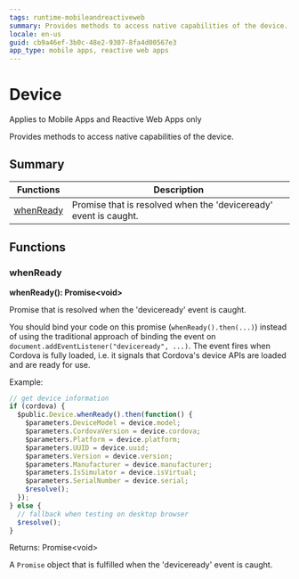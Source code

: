 ```yaml
---
tags: runtime-mobileandreactiveweb
summary: Provides methods to access native capabilities of the device.
locale: en-us
guid: cb9a46ef-3b0c-48e2-9307-8fa4d00567e3
app_type: mobile apps, reactive web apps
---
```


# Device

<div class="info" markdown="1">

Applies to Mobile Apps and Reactive Web Apps only

</div>

Provides methods to access native capabilities of the device.

## Summary

|Functions|Description|
|---|---|
|[whenReady](device.md#whenready)|Promise that is resolved when the 'deviceready' event is caught.|

## Functions

### whenReady

**whenReady(): Promise&lt;void&gt;**

Promise that is resolved when the 'deviceready' event is caught.

You should bind your code on this promise (`whenReady().then(...)`) instead of using the traditional approach of binding the event on `document.addEventListener("deviceready", ...)`. The event fires when Cordova is fully loaded, i.e. it signals that Cordova's device APIs are loaded and are ready for use.

Example:

```javascript
// get device information
if (cordova) {
  $public.Device.whenReady().then(function() {
    $parameters.DeviceModel = device.model;
    $parameters.CordovaVersion = device.cordova;
    $parameters.Platform = device.platform;
    $parameters.UUID = device.uuid;
    $parameters.Version = device.version;
    $parameters.Manufacturer = device.manufacturer;
    $parameters.IsSimulator = device.isVirtual;
    $parameters.SerialNumber = device.serial;
    $resolve();
  });
} else {
  // fallback when testing on desktop browser
  $resolve();
}
```

Returns: Promise&lt;void&gt;

A `Promise` object that is fulfilled when the 'deviceready' event is caught.

